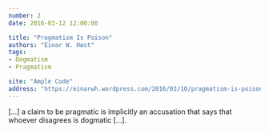 ```yaml
---
number: 2
date: 2016-03-12 12:00:00

title: "Pragmatism Is Poison"
authors: "Einar W. Høst"
tags:
- Dogmatism
- Pragmatism

site: "Ample Code"
address: "https://einarwh.wordpress.com/2016/03/10/pragmatism-is-poison/"
---
```


[…] a claim to be pragmatic is implicitly an accusation that says that whoever disagrees is dogmatic […].
